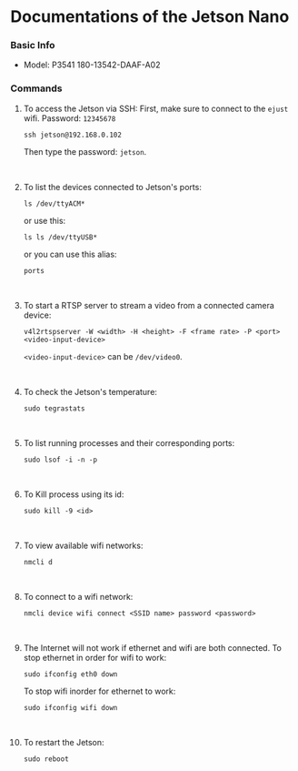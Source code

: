 # Documentations of the Jetson Nano


### Basic Info
- Model: P3541 180-13542-DAAF-A02


### Commands

1. To access the Jetson via SSH:
   First, make sure to connect to the `ejust` wifi. Password: `12345678`
   ```
   ssh jetson@192.168.0.102
   ```
   Then type the password: `jetson`.
   
   </br>
   
1. To list the devices connected to Jetson's ports:
   ```
   ls /dev/ttyACM*
   ```
   or use this:
   ```
   ls ls /dev/ttyUSB*
   ```
   or you can use this alias:
   ```
   ports
   ```

   </br> 

1. To start a RTSP server to stream a video from a connected camera device:
   ```
   v4l2rtspserver -W <width> -H <height> -F <frame rate> -P <port> <video-input-device>
   ```
   `<video-input-device>` can be `/dev/video0`.

   </br> 

1. To check the Jetson's temperature:
   ```
   sudo tegrastats
   ```
   </br>

1. To list running processes and their corresponding ports:
   ```
   sudo lsof -i -n -p
   ```

   </br>
   
1. To Kill process using its id:
   ```
   sudo kill -9 <id>
   ```
   </br>

1. To view available wifi networks:
   ```
   nmcli d
   ```
   </br>

1. To connect to a wifi network:
   ```
   nmcli device wifi connect <SSID name> password <password>
   ```
   </br>
   
1. The Internet will not work if ethernet and wifi are both connected.
   To stop ethernet in order for wifi to work:
   ```
   sudo ifconfig eth0 down
   ```
   To stop wifi inorder for ethernet to work:
   ```
   sudo ifconfig wifi down
   ```
   </br>

1. To restart the Jetson:
   ```
   sudo reboot
   ```
   
